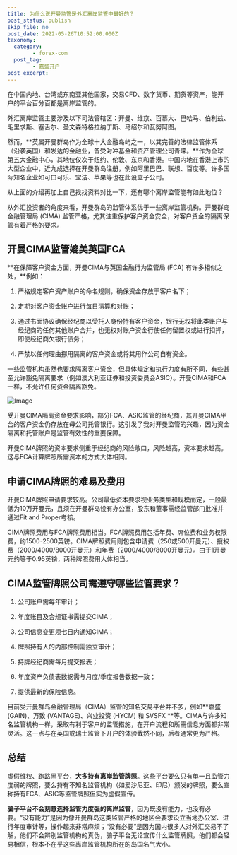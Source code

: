 ```yaml
---
title: 为什么说开曼监管是外汇离岸监管中最好的？
post_status: publish
skip_file: no
post_date: 2022-05-26T10:52:00.000Z
taxonomy:
  category:
        - forex-com
  post_tag:
        - 嘉盛开户
post_excerpt: 
---
```

在中国内地、台湾或东南亚其他国家，交易CFD、数字货币、期货等资产，能开户的平台百分百都是离岸监管的。

外汇离岸监管主要涉及以下司法管辖区：开曼、维京、百慕大、巴哈马、伯利兹、毛里求斯、塞舌尔、圣文森特格拉纳丁斯、马绍尔和瓦努阿图。

然而，**英属开曼群岛作为全球十大金融岛屿之一，以其完善的法律监管体系（沿袭英国）和发达的金融业，备受对冲基金和资产管理公司青睐。**作为全球第五大金融中心，其地位仅次于纽约、伦敦、东京和香港。中国内地在香港上市的大型企业中，近九成选择在开曼群岛注册，例如阿里巴巴、联想、百度等。许多国际知名企业如可口可乐、宝洁、苹果等也在此设立子公司。

从上面的介绍再加上自己找找资料对比一下，还有哪个离岸监管能有如此地位？

从外汇投资者的角度来看，开曼群岛的监管体系优于一些离岸监管机构。开曼群岛金融管理局 (CIMA) 监管严格，尤其注重保护客户资金安全，对客户资金的隔离保管有着严格的要求。

## 开曼CIMA监管媲美英国FCA

**在保障客户资金方面，开曼CIMA与英国金融行为监管局 (FCA) 有许多相似之处，**例如：

1. 严格规定客户资产账户的命名规则，确保资金存放于客户名下；

1. 定期对客户资金账户进行每日清算和对账；

1. 通过书面协议确保经纪商以受托人身份持有客户资金，银行无权将此类账户与经纪商的任何其他账户合并，也无权对账户资金行使任何留置权或进行扣押，即使经纪商欠银行债务；

1. 严禁以任何理由挪用隔离的客户资金或将其用作公司自有资金。

一些监管机构虽然也要求隔离客户资金，但具体规定和执行力度有所不同，有些甚至允许豁免隔离要求（例如澳大利亚证券和投资委员会ASIC）。开曼CIMA和FCA一样，不允许任何资金隔离豁免。

![Image](https://prod-files-secure.s3.us-west-2.amazonaws.com/39ed1227-6d7d-4570-be36-9ccd4a2c4241/bd849744-3fcb-4a37-8312-357962c8f065/image.png?X-Amz-Algorithm=AWS4-HMAC-SHA256&X-Amz-Content-Sha256=UNSIGNED-PAYLOAD&X-Amz-Credential=ASIAZI2LB4665CZRPLXF%2F20251019%2Fus-west-2%2Fs3%2Faws4_request&X-Amz-Date=20251019T041320Z&X-Amz-Expires=3600&X-Amz-Security-Token=IQoJb3JpZ2luX2VjECEaCXVzLXdlc3QtMiJIMEYCIQCP4dmeTfZhzGtN3Xsebp2LkI3tR8Sh%2BLUmSEmcrU0geQIhALijzYOw3G3PBXC8U8jmZcqrx6BrXs4vOV%2B2K9eZgxznKogECMr%2F%2F%2F%2F%2F%2F%2F%2F%2F%2FwEQABoMNjM3NDIzMTgzODA1IgyYwOAkLN4dOiGztJUq3APNxlFB6tcQx4TdazBp7X98YxoL2SLPMv%2FPzAzqIv45nhSCDksXlwzR6BfUgwfZ0QedxIqwOlQLuNWB84hsBTM4%2FgVVdKucY4bppjAX40%2BAe1MNCH5blqulhfADgH2NuB5o36%2BpINtAOXup1fYMCU%2BysHpmZQYdg4OwykwRO%2B%2FK%2FGBCXfJThhHwDT971mBtpr2E%2BeaplbpPLGvoSRFLR0adrnA5SF3rGpwxz3HONfyyeekrpQvaKfYHZlrbok5aAc2jGNsC%2BBxqdqwlfkkjjQm1LEtDpVfuvQ0E2x6PUkXMtBf%2FVa5rFnJeY1MzfZEGsSLX5cDsiZEdnXN6NMQ5v888sgrzWaxD3URSFcBOpFekf3Z%2BoTT6aznGsV1AbAcxzMRKDkeCq3RV8jHfYgvXC3ueSOVO4pS3pVec667oisaDSU7g2INu3dNjZpw%2FRsN%2B4bGUgo3DT9o1XKoOzUpL6IDw2VsYGTSjvZz%2F2VkAk1LrgjNO2wiyFqpDXBOjycyZQORgPOzZvhH1d4GGpofE7ASBi0mF8B3XPwF%2F9qBHuORb%2F8v%2ForUTuGHwXv1TtATjJ2dJC8KMzbwBsObzwI1r1gn86rfohGb5QOw5a5KUPOprc3a%2BYHDNYf1%2FQLEMfjDv5dDHBjqkAaJgfOS4Ijtx2OUcYCCqoEP9d%2F6zMYPttZno4zmsAx%2BKGh42U%2B34VJtQ%2F%2FSsceG0vVuHuf%2FdkdfwFXwelQYYApXHc2XElJaH7Tcq%2FJHaiPZvCwnPH9DJxY8Zr%2BDlVYq6aQ21cxynxL4pHkBZFnjdHcIUWr%2FwfR2%2F1tGGDgVxZtnZ4TyasuLpKkkVmt7BDQj%2B%2FAxJTCCNmwfwUzxSJzc%2BIPeqb3DI&X-Amz-Signature=2f222869d2c500d052f474352392916d4f225ef057590b28fc31d64ca2ccd274&X-Amz-SignedHeaders=host&x-amz-checksum-mode=ENABLED&x-id=GetObject)

受开曼CIMA隔离资金要求影响，部分FCA、ASIC监管的经纪商，其开曼CIMA平台的客户资金仍存放在母公司托管银行。这引发了我对开曼监管的兴趣，因为资金隔离和托管账户是监管有效性的重要保障。

开曼CIMA牌照的资本要求侧重于经纪商的风险敞口，风险越高，资本要求越高。这与FCA计算牌照所需资本的方式大体相同。

## **申请CIMA牌照的难易及费用**

开曼CIMA牌照申请要求较高。公司最低资本要求视业务类型和规模而定，一般最低为10万开曼元，且须在开曼群岛设有办公室，股东和董事需经监管部门批准并通过Fit and Proper考核。

CIMA牌照费用与FCA牌照费用相当。FCA牌照费用包括年费、席位费和业务权限费，约1500-2500英镑。CIMA牌照费用则包含申请费（250或500开曼元）、授权费（2000/4000/8000开曼元）和年费（2000/4000/8000开曼元）。由于1开曼元约等于0.95英镑，两种牌照费用大体相当。

## CIMA监管牌照公司需遵守哪些监管要求？

1. 公司账户需每年审计；

1. 年度账目及合规证书需提交CIMA；

1. 公司信息变更须七日内通知CIMA；

1. 牌照持有人的内部控制需独立审计；

1. 持牌经纪商需每月提交报表；

1. 年度资产负债表数据需与月度/季度报告数据一致；

1. 提供最新的保险信息。

目前受开曼群岛金融管理局（CIMA）监管的知名交易平台并不多，例如**嘉盛 (GAIN)、万致 (VANTAGE)、兴业投资 (HYCM) 和 SVSFX **等。CIMA与许多知名监管机构一样，采取有利于客户的监管措施，在开户流程和所需信息方面都非常灵活。这一点与在英国或瑞士监管下开户的体验截然不同，后者通常更为严格。

## 总结

虚假维权、跑路黑平台，**大多持有离岸监管牌照**。这些平台要么只有单一且监管力度弱的牌照，要么持有不知名监管机构（如爱沙尼亚、印尼）颁发的牌照，要么宣称持有FCA、ASIC等监管牌照但实为虚假宣传。

**骗子平台不会刻意选择监管力度强的离岸监管**，因为既没有能力，也没有必要。“没有能力”是因为像开曼群岛这类监管严格的地区会要求设立当地办公室、进行年度审计等，操作起来非常麻烦；“没有必要”是因为国内很多人对外汇交易不了解，他们不会辨别监管机构的真伪，骗子平台无论宣传什么监管牌照，他们都会轻易相信，根本不在乎这些离岸监管机构所在的岛国名气大小。